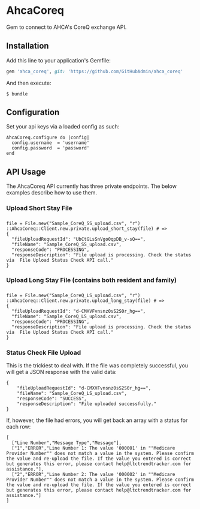# AhcaCoreq
Gem to connect to AHCA's CoreQ exchange API.

## Installation

Add this line to your application's Gemfile:

```ruby
gem 'ahca_coreq', git: 'https://github.com/GitHubAdmin/ahca_coreq'
```

And then execute:

    $ bundle

## Configuration

Set your api keys via a loaded config as such:
```
AhcaCoreq.configure do |config|
  config.username  = 'username'
  config.password  = 'password'
end
```

## API Usage
The AhcaCoreq API currently has three private endpoints. The below examples describe how to use them.

### Upload Short Stay File
#####
```
file = File.new("Sample_CoreQ_SS_upload.csv", "r")
::AhcaCoreq::Client.new.private.upload_short_stay(file) # =>
{
  "fileUploadRequestId": "UbCtGLsSnVgo0qpDB_v-sQ==",
  "fileName": "Sample_CoreQ_SS_upload.csv",
  "responseCode": "PROCESSING",
  "responseDescription": "File upload is processing. Check the status via  File Upload Status Check API call."
}
```

### Upload Long Stay File (contains both resident and family)
#####
```
file = File.new("Sample_CoreQ_LS_upload.csv", "r")
::AhcaCoreq::Client.new.private.upload_long_stay(file) # =>
{
  "fileUploadRequestId": "d-CMXVFvnsnz0sS2S0r_hg==",
  "fileName": "Sample_CoreQ_LS_upload.csv",
  "responseCode": "PROCESSING",
  "responseDescription": "File upload is processing. Check the status via  File Upload Status Check API call."
}
```

### Status Check File Upload
This is the trickiest to deal with. If the file was completely successful, you will get a JSON response with the valid data:
```
{
    "fileUploadRequestId": "d-CMXVFvnsnz0sS2S0r_hg==",
    "fileName": "Sample_CoreQ_LS_upload.csv",
    "responseCode": "SUCCESS",
    "responseDescription": "File uploaded successfully."
}
```
If, however, the file had errors, you will get back an array with a status for each row:
```
[
  ["Line Number","Message Type","Message"],
  ["1","ERROR","Line Number 1: The value '000001' in ""Medicare Provider Number"" does not match a value in the system. Please confirm the value and re-upload the file. If the value you entered is correct but generates this error, please contact help@ltctrendtracker.com for assistance."],
  ["2","ERROR","Line Number 2: The value '000002' in ""Medicare Provider Number"" does not match a value in the system. Please confirm the value and re-upload the file. If the value you entered is correct but generates this error, please contact help@ltctrendtracker.com for assistance."]
]
```

